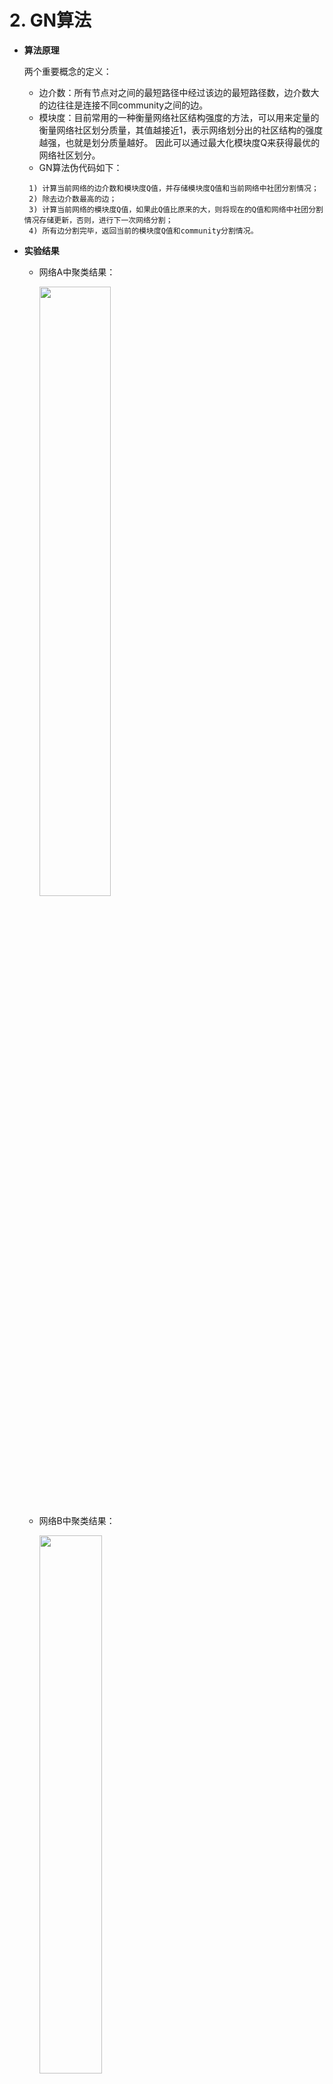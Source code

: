 # 2. GN算法
- **算法原理**

   两个重要概念的定义：
 
   - 边介数：所有节点对之间的最短路径中经过该边的最短路径数，边介数大的边往往是连接不同community之间的边。
   - 模块度：目前常用的一种衡量网络社区结构强度的方法，可以用来定量的衡量网络社区划分质量，其值越接近1，表示网络划分出的社区结构的强度越强，也就是划分质量越好。
   因此可以通过最大化模块度Q来获得最优的网络社区划分。
   - GN算法伪代码如下：
   ```
    1) 计算当前网络的边介数和模块度Q值，并存储模块度Q值和当前网络中社团分割情况；
    2) 除去边介数最高的边；
    3) 计算当前网络的模块度Q值，如果此Q值比原来的大，则将现在的Q值和网络中社团分割情况存储更新，否则，进行下一次网络分割；
    4) 所有边分割完毕，返回当前的模块度Q值和community分割情况。

   ```
   
- **实验结果**
  
  - 网络A中聚类结果：
  
    <img src="https://github.com/lwten/Community-detection/blob/master/pic/GN-A1.png" width="50%"/>
  
  - 网络B中聚类结果：
  
    <img src="https://github.com/lwten/Community-detection/blob/master/pic/GN-B1.png" width="47%"/>
    
  - 最后的交集结果：
    
    <img src="https://github.com/lwten/Community-detection/blob/master/pic/GN-ans.png" width="30%"/>
    
  可以看到GN算法准确性不如之前，识别出来的作弊用户中，用户5被误分为作弊用户，而且GN算法复杂度较高，每次寻求最佳社区分块时，都需要计算每个点之间的最短路径。
  不过GN算法也考虑了边的权重（根据模块度进行更新），所以当处理更为复杂网络的时候，GN算法比k-clique算法更为有效。
